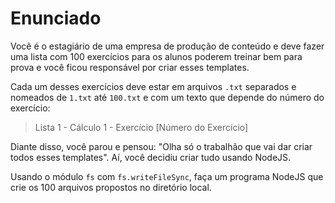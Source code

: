 <h1>Enunciado</h1>

Você é o estagiário de uma empresa de produção de conteúdo e deve fazer uma lista com 100 exercícios para os alunos poderem treinar bem para prova e você ficou responsável por criar esses templates.

Cada um desses exercícios deve estar em arquivos `.txt` separados e nomeados de `1.txt` até `100.txt` e com um texto que depende do número do exercício:

> Lista 1 - Cálculo 1 - Exercício [Número do Exercício]

Diante disso, você parou e pensou: "Olha só o trabalhão que vai dar criar todos esses templates". Aí, você decidiu criar tudo usando NodeJS.

Usando o módulo `fs` com `fs.writeFileSync`, faça um programa NodeJS que crie os 100 arquivos propostos no diretório local.
